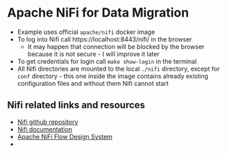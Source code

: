 # Apache NiFi for Data Migration

* Example uses official `apache/nifi` docker image
* To log into Nifi call https://localhost:8443/nifi/ in the browser
  * It may happen that connection will be blocked by the browser because it is not secure - I will improve it later
* To get credentials for login call `make show-login` in the terminal
* All Nifi directories are mounted to the local `./nifi` directory, except for `conf` directory - this one inside the image contains already existing configuration files and without them Nifi cannot start

## Nifi related links and resources

* [Nifi github repository](https://github.com/apache/nifi)
* [Nifi documentation](https://nifi.apache.org/docs.html)
* [Apache NiFi Flow Design System](https://github.com/apache/nifi-fds)
*